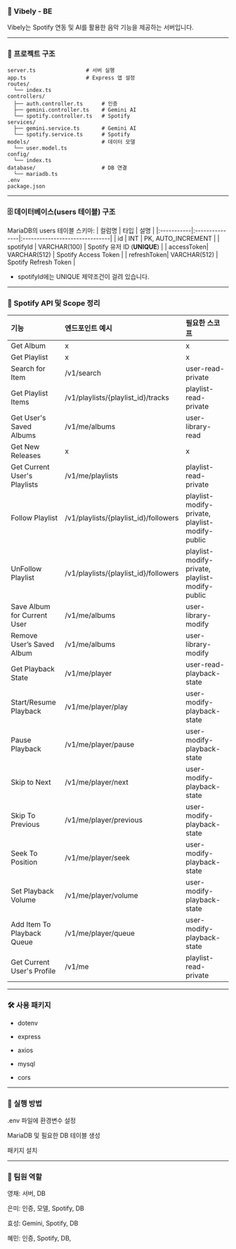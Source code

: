 ### 🎵 Vibely - BE
Vibely는 Spotify 연동 및 AI를 활용한 음악 기능을 제공하는 서버입니다.

----

### 📁 프로젝트 구조
```
server.ts                # 서버 실행
app.ts                   # Express 앱 설정
routes/
  └── index.ts 
controllers/
  ├── auth.controller.ts      # 인증
  ├── gemini.controller.ts    # Gemini AI
  └── spotify.controller.ts   # Spotify
services/
  ├── gemini.service.ts       # Gemini AI 
  └── spotify.service.ts      # Spotify
models/                       # 데이터 모델
  └── user.model.ts
config/
  └── index.ts
database/                     # DB 연결
  └── mariadb.ts  
.env           
package.json
```
----

### 🗄️ 데이터베이스(users 테이블) 구조
MariaDB의 users 테이블 스키마:
| 컬럼명      | 타입           | 설명                           |
|:-----------|:---------------|:-------------------------------|
| id         | INT            | PK, AUTO_INCREMENT             |
| spotifyId  | VARCHAR(100)   | Spotify 유저 ID (**UNIQUE**)   |
| accessToken| VARCHAR(512)   | Spotify Access Token           |
| refreshToken| VARCHAR(512)  | Spotify Refresh Token          |

- spotifyId에는 UNIQUE 제약조건이 걸려 있습니다.
----

### 🔑 Spotify API 및 Scope 정리
| 기능                           | 엔드포인트 예시                          | 필요한 스코프                                     |
|:-------------------------------|:------------------------------------------|:--------------------------------------------------|
| Get Album                      | x                                        | x                                                |
| Get Playlist                   | x                                        | x                                                |
| Search for Item                | /v1/search                               | user-read-private                                |
| Get Playlist Items             | /v1/playlists/{playlist_id}/tracks       | playlist-read-private                            |
| Get User's Saved Albums        | /v1/me/albums                            | user-library-read                                |
| Get New Releases               | x                                        | x                                                |
| Get Current User's Playlists   | /v1/me/playlists                         | playlist-read-private                            |
| Follow Playlist                | /v1/playlists/{playlist_id}/followers    | playlist-modify-private, playlist-modify-public  |
| UnFollow Playlist              | /v1/playlists/{playlist_id}/followers    | playlist-modify-private, playlist-modify-public  |
| Save Album for Current User    | /v1/me/albums                            | user-library-modify                              |
| Remove User’s Saved Album      | /v1/me/albums                            | user-library-modify                              |
| Get Playback State             | /v1/me/player                            | user-read-playback-state                         |
| Start/Resume Playback          | /v1/me/player/play                       | user-modify-playback-state                       |
| Pause Playback                 | /v1/me/player/pause                      | user-modify-playback-state                       |
| Skip to Next                   | /v1/me/player/next                       | user-modify-playback-state                       |
| Skip To Previous               | /v1/me/player/previous                   | user-modify-playback-state                       |
| Seek To Position               | /v1/me/player/seek                       | user-modify-playback-state                       |
| Set Playback Volume            | /v1/me/player/volume                     | user-modify-playback-state                       |
| Add Item To Playback Queue     | /v1/me/player/queue                      | user-modify-playback-state                       |
| Get Current User's Profile     | /v1/me                                   | playlist-read-private                            |

----

### 🛠️ 사용 패키지
- dotenv

- express

- axios

- mysql

- cors


----
### 🚀 실행 방법
.env 파일에 환경변수 설정

MariaDB 및 필요한 DB 테이블 생성

패키지 설치

----

### 👥 팀원 역할
영채: 서버, DB

은미: 인증, 모델, Spotify, DB

효성: Gemini, Spotify, DB

혜민: 인증, Spotify, DB, 
